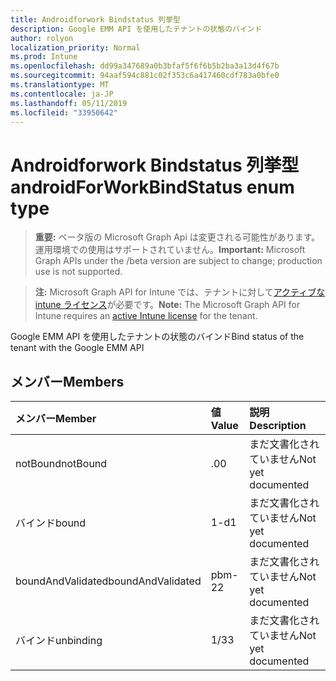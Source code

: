 ```yaml
---
title: Androidforwork Bindstatus 列挙型
description: Google EMM API を使用したテナントの状態のバインド
author: rolyon
localization_priority: Normal
ms.prod: Intune
ms.openlocfilehash: dd99a347689a0b3bfaf5f6f6b5b2ba3a13d4f67b
ms.sourcegitcommit: 94aaf594c881c02f353c6a417460cdf783a0bfe0
ms.translationtype: MT
ms.contentlocale: ja-JP
ms.lasthandoff: 05/11/2019
ms.locfileid: "33950642"
---
```

# <a name="androidforworkbindstatus-enum-type"></a><span data-ttu-id="34dae-103">Androidforwork Bindstatus 列挙型</span><span class="sxs-lookup"><span data-stu-id="34dae-103">androidForWorkBindStatus enum type</span></span>

> <span data-ttu-id="34dae-104">**重要:** ベータ版の Microsoft Graph Api は変更される可能性があります。運用環境での使用はサポートされていません。</span><span class="sxs-lookup"><span data-stu-id="34dae-104">**Important:** Microsoft Graph APIs under the /beta version are subject to change; production use is not supported.</span></span>

> <span data-ttu-id="34dae-105">**注:** Microsoft Graph API for Intune では、テナントに対して[アクティブな intune ライセンス](https://go.microsoft.com/fwlink/?linkid=839381)が必要です。</span><span class="sxs-lookup"><span data-stu-id="34dae-105">**Note:** The Microsoft Graph API for Intune requires an [active Intune license](https://go.microsoft.com/fwlink/?linkid=839381) for the tenant.</span></span>

<span data-ttu-id="34dae-106">Google EMM API を使用したテナントの状態のバインド</span><span class="sxs-lookup"><span data-stu-id="34dae-106">Bind status of the tenant with the Google EMM API</span></span>

## <a name="members"></a><span data-ttu-id="34dae-107">メンバー</span><span class="sxs-lookup"><span data-stu-id="34dae-107">Members</span></span>
|<span data-ttu-id="34dae-108">メンバー</span><span class="sxs-lookup"><span data-stu-id="34dae-108">Member</span></span>|<span data-ttu-id="34dae-109">値</span><span class="sxs-lookup"><span data-stu-id="34dae-109">Value</span></span>|<span data-ttu-id="34dae-110">説明</span><span class="sxs-lookup"><span data-stu-id="34dae-110">Description</span></span>|
|:---|:---|:---|
|<span data-ttu-id="34dae-111">notBound</span><span class="sxs-lookup"><span data-stu-id="34dae-111">notBound</span></span>|<span data-ttu-id="34dae-112">.0</span><span class="sxs-lookup"><span data-stu-id="34dae-112">0</span></span>|<span data-ttu-id="34dae-113">まだ文書化されていません</span><span class="sxs-lookup"><span data-stu-id="34dae-113">Not yet documented</span></span>|
|<span data-ttu-id="34dae-114">バインド</span><span class="sxs-lookup"><span data-stu-id="34dae-114">bound</span></span>|<span data-ttu-id="34dae-115">1-d</span><span class="sxs-lookup"><span data-stu-id="34dae-115">1</span></span>|<span data-ttu-id="34dae-116">まだ文書化されていません</span><span class="sxs-lookup"><span data-stu-id="34dae-116">Not yet documented</span></span>|
|<span data-ttu-id="34dae-117">boundAndValidated</span><span class="sxs-lookup"><span data-stu-id="34dae-117">boundAndValidated</span></span>|<span data-ttu-id="34dae-118">pbm-2</span><span class="sxs-lookup"><span data-stu-id="34dae-118">2</span></span>|<span data-ttu-id="34dae-119">まだ文書化されていません</span><span class="sxs-lookup"><span data-stu-id="34dae-119">Not yet documented</span></span>|
|<span data-ttu-id="34dae-120">バインド</span><span class="sxs-lookup"><span data-stu-id="34dae-120">unbinding</span></span>|<span data-ttu-id="34dae-121">1/3</span><span class="sxs-lookup"><span data-stu-id="34dae-121">3</span></span>|<span data-ttu-id="34dae-122">まだ文書化されていません</span><span class="sxs-lookup"><span data-stu-id="34dae-122">Not yet documented</span></span>|




